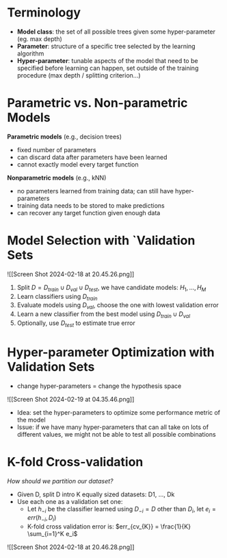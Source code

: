 # Terminology

- **Model class**: the set of all possible trees given some hyper-parameter (eg. max depth)
- **Parameter**: structure of a specific tree selected by the learning algorithm
- **Hyper-parameter**: tunable aspects of the model that need to be specified before learning can happen, set outside of the training procedure (max depth / splitting criterion...)
# Parametric vs. Non-parametric Models

**Parametric models** (e.g., decision trees)
- fixed number of parameters
- can discard data after parameters have been learned
- cannot exactly model every target function

**Nonparametric models** (e.g., kNN)
- no parameters learned from training data; can still have hyper-parameters 
- training data needs to be stored to make predictions 
- can recover any target function given enough data
# Model Selection with `Validation Sets

![[Screen Shot 2024-02-18 at 20.45.26.png]]
1. Split $D=D_{train}\cup D_{val}\cup D_{test}$, we have candidate models: $H_1, ..., H_M$
2. Learn classifiers using $D_{train}$
3. Evaluate models using $D_{val}$, choose the one with lowest validation error
4. Learn a new classifier from the best model using $D_{train}\cup D_{val}$
5. Optionally, use $D_{test}$ to estimate true error
# Hyper-parameter Optimization with Validation Sets

- change hyper-parameters = change the hypothesis space

![[Screen Shot 2024-02-19 at 04.35.46.png]]
- Idea: set the hyper-parameters to optimize some performance metric of the model 
- Issue: if we have many hyper-parameters that can all take on lots of different values, we might not be able to test all possible combinations

# K-fold Cross-validation
*How should we partition our dataset?*

- Given D, split D intro K equally sized datasets: D1, ..., Dk
- Use each one as a validation set one:
	- Let $h_{-i}$ be the classifier learned using $D_{-i}=D\text{ other than } D_i$, let $e_i = err(h_{-i}, D_i)$
	- K-fold cross validation error is: $err_{cv_{K}} = \frac{1}{K} \sum_{i=1}^K e_i$ 


![[Screen Shot 2024-02-18 at 20.46.28.png]]